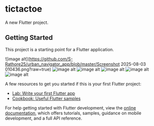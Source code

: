 # tictactoe

A new Flutter project.

## Getting Started

This project is a starting point for a Flutter application.


![image alt](https://github.com/S-Rathore25/urban_navigator_app/blob/master/Screenshot 2025-08-03 010436.png?raw=true)
![image alt](https://github.com/S-Rathore25/urban_navigator_app/blob/master/Screenshot%202025-07-26%20214456.png?raw=true)
![image alt](https://github.com/S-Rathore25/urban_navigator_app/blob/master/Screenshot%202025-07-26%20214410.png?raw=true)
![image alt](https://github.com/S-Rathore25/urban_navigator_app/blob/master/Screenshot%202025-07-26%20214444.png?raw=true)
![image alt](https://github.com/S-Rathore25/urban_navigator_app/blob/master/Screenshot%202025-07-26%20214420.png?raw=true)
![image alt](https://github.com/S-Rathore25/urban_navigator_app/blob/master/Screenshot%202025-07-26%20214531.png?raw=true)


A few resources to get you started if this is your first Flutter project:

- [Lab: Write your first Flutter app](https://docs.flutter.dev/get-started/codelab)
- [Cookbook: Useful Flutter samples](https://docs.flutter.dev/cookbook)

For help getting started with Flutter development, view the
[online documentation](https://docs.flutter.dev/), which offers tutorials,
samples, guidance on mobile development, and a full API reference.
